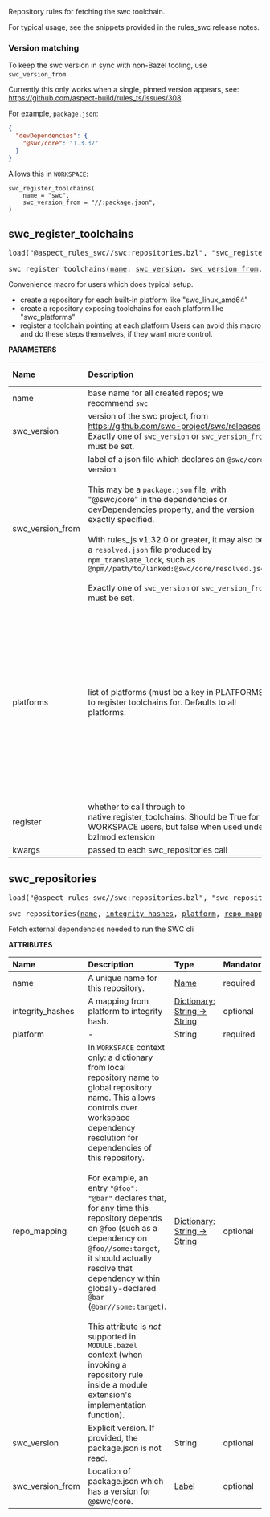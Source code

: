 <!-- Generated with Stardoc: http://skydoc.bazel.build -->

Repository rules for fetching the swc toolchain.

For typical usage, see the snippets provided in the rules_swc release notes.

### Version matching

To keep the swc version in sync with non-Bazel tooling, use `swc_version_from`.

Currently this only works when a single, pinned version appears, see:
https://github.com/aspect-build/rules_ts/issues/308

For example, `package.json`:

```json
{
  "devDependencies": {
    "@swc/core": "1.3.37"
  }
}
```

Allows this in `WORKSPACE`:

```starlark
swc_register_toolchains(
    name = "swc",
    swc_version_from = "//:package.json",
)
```

<a id="swc_register_toolchains"></a>

## swc_register_toolchains

<pre>
load("@aspect_rules_swc//swc:repositories.bzl", "swc_register_toolchains")

swc_register_toolchains(<a href="#swc_register_toolchains-name">name</a>, <a href="#swc_register_toolchains-swc_version">swc_version</a>, <a href="#swc_register_toolchains-swc_version_from">swc_version_from</a>, <a href="#swc_register_toolchains-platforms">platforms</a>, <a href="#swc_register_toolchains-register">register</a>, <a href="#swc_register_toolchains-kwargs">kwargs</a>)
</pre>

Convenience macro for users which does typical setup.

- create a repository for each built-in platform like "swc_linux_amd64"
- create a repository exposing toolchains for each platform like "swc_platforms"
- register a toolchain pointing at each platform
Users can avoid this macro and do these steps themselves, if they want more control.


**PARAMETERS**


| Name  | Description | Default Value |
| :------------- | :------------- | :------------- |
| <a id="swc_register_toolchains-name"></a>name |  base name for all created repos; we recommend `swc`   |  none |
| <a id="swc_register_toolchains-swc_version"></a>swc_version |  version of the swc project, from https://github.com/swc-project/swc/releases Exactly one of `swc_version` or `swc_version_from` must be set.   |  `None` |
| <a id="swc_register_toolchains-swc_version_from"></a>swc_version_from |  label of a json file which declares an `@swc/core` version.<br><br>This may be a `package.json` file, with "@swc/core" in the dependencies or devDependencies property, and the version exactly specified.<br><br>With rules_js v1.32.0 or greater, it may also be a `resolved.json` file produced by `npm_translate_lock`, such as `@npm//path/to/linked:@swc/core/resolved.json`<br><br>Exactly one of `swc_version` or `swc_version_from` must be set.   |  `None` |
| <a id="swc_register_toolchains-platforms"></a>platforms |  list of platforms (must be a key in PLATFORMS) to register toolchains for. Defaults to all platforms.   |  `["darwin-arm64", "darwin-x64", "linux-arm64-gnu", "linux-arm64-musl", "linux-x64-gnu", "linux-x64-musl", "win32-arm64-msvc", "win32-ia32-msvc", "win32-x64-msvc"]` |
| <a id="swc_register_toolchains-register"></a>register |  whether to call through to native.register_toolchains. Should be True for WORKSPACE users, but false when used under bzlmod extension   |  `True` |
| <a id="swc_register_toolchains-kwargs"></a>kwargs |  passed to each swc_repositories call   |  none |


<a id="swc_repositories"></a>

## swc_repositories

<pre>
load("@aspect_rules_swc//swc:repositories.bzl", "swc_repositories")

swc_repositories(<a href="#swc_repositories-name">name</a>, <a href="#swc_repositories-integrity_hashes">integrity_hashes</a>, <a href="#swc_repositories-platform">platform</a>, <a href="#swc_repositories-repo_mapping">repo_mapping</a>, <a href="#swc_repositories-swc_version">swc_version</a>, <a href="#swc_repositories-swc_version_from">swc_version_from</a>)
</pre>

Fetch external dependencies needed to run the SWC cli

**ATTRIBUTES**


| Name  | Description | Type | Mandatory | Default |
| :------------- | :------------- | :------------- | :------------- | :------------- |
| <a id="swc_repositories-name"></a>name |  A unique name for this repository.   | <a href="https://bazel.build/concepts/labels#target-names">Name</a> | required |  |
| <a id="swc_repositories-integrity_hashes"></a>integrity_hashes |  A mapping from platform to integrity hash.   | <a href="https://bazel.build/rules/lib/dict">Dictionary: String -> String</a> | optional |  `{}`  |
| <a id="swc_repositories-platform"></a>platform |  -   | String | required |  |
| <a id="swc_repositories-repo_mapping"></a>repo_mapping |  In `WORKSPACE` context only: a dictionary from local repository name to global repository name. This allows controls over workspace dependency resolution for dependencies of this repository.<br><br>For example, an entry `"@foo": "@bar"` declares that, for any time this repository depends on `@foo` (such as a dependency on `@foo//some:target`, it should actually resolve that dependency within globally-declared `@bar` (`@bar//some:target`).<br><br>This attribute is _not_ supported in `MODULE.bazel` context (when invoking a repository rule inside a module extension's implementation function).   | <a href="https://bazel.build/rules/lib/dict">Dictionary: String -> String</a> | optional |  |
| <a id="swc_repositories-swc_version"></a>swc_version |  Explicit version. If provided, the package.json is not read.   | String | optional |  `""`  |
| <a id="swc_repositories-swc_version_from"></a>swc_version_from |  Location of package.json which has a version for @swc/core.   | <a href="https://bazel.build/concepts/labels">Label</a> | optional |  `None`  |


